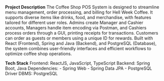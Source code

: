 **Project Description**
The Coffee Shop POS System is designed to streamline menu management, order processing, and billing for Hell Week Coffee. It supports diverse items like drinks, food, and merchandise, with features tailored for different user roles. Admins create Manager and Cashier accounts, Managers handle item encoding via Postman, and Cashiers process orders through a GUI, printing receipts for transactions. Customers can order as guests or members using a unique ID for rewards. Built with React (Frontend), Spring and Java (Backend), and PostgreSQL (Database), the system combines user-friendly interfaces and efficient workflows to optimize coffee shop operations.


**Tech Stack**
Frontend: ReactJS, JavaScript, TypeScript
Backend: Spring Boot, Java
	Dependencies:
		- Spring Web
		- Spring Data JPA
		- PostgreSQL Driver
DBMS: PostgreSQL
